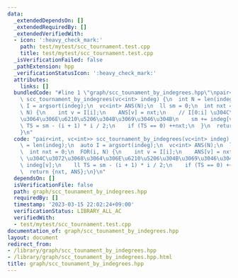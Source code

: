 ```yaml
---
data:
  _extendedDependsOn: []
  _extendedRequiredBy: []
  _extendedVerifiedWith:
  - icon: ':heavy_check_mark:'
    path: test/mytest/scc_tournament.test.cpp
    title: test/mytest/scc_tournament.test.cpp
  _isVerificationFailed: false
  _pathExtension: hpp
  _verificationStatusIcon: ':heavy_check_mark:'
  attributes:
    links: []
  bundledCode: "#line 1 \"graph/scc_tounament_by_indegrees.hpp\"\npair<int, vc<int>>\
    \ scc_tournament_by_indegrees(vc<int> indeg) {\n  int N = len(indeg);\n  auto\
    \ I = argsort(indeg);\n  vc<int> ANS(N);\n  ll sm = 0;\n  int nxt = 0;\n  FOR(i,\
    \ N) {\n    int v = I[i];\n    ANS[v] = nxt;\n    // I[0:i] \u304C\u3072\u3068\
    \u3064\u306E\u6210\u5206\u304B\u3069\u3046\u304B\n    sm += indeg[v];\n    ll\
    \ TS = sm - (i + 1) * i / 2;\n    if (TS == 0) ++nxt;\n  }\n  return {nxt, ANS};\n\
    }\n"
  code: "pair<int, vc<int>> scc_tournament_by_indegrees(vc<int> indeg) {\n  int N\
    \ = len(indeg);\n  auto I = argsort(indeg);\n  vc<int> ANS(N);\n  ll sm = 0;\n\
    \  int nxt = 0;\n  FOR(i, N) {\n    int v = I[i];\n    ANS[v] = nxt;\n    // I[0:i]\
    \ \u304C\u3072\u3068\u3064\u306E\u6210\u5206\u304B\u3069\u3046\u304B\n    sm +=\
    \ indeg[v];\n    ll TS = sm - (i + 1) * i / 2;\n    if (TS == 0) ++nxt;\n  }\n\
    \  return {nxt, ANS};\n}\n"
  dependsOn: []
  isVerificationFile: false
  path: graph/scc_tounament_by_indegrees.hpp
  requiredBy: []
  timestamp: '2023-03-15 22:02:24+09:00'
  verificationStatus: LIBRARY_ALL_AC
  verifiedWith:
  - test/mytest/scc_tournament.test.cpp
documentation_of: graph/scc_tounament_by_indegrees.hpp
layout: document
redirect_from:
- /library/graph/scc_tounament_by_indegrees.hpp
- /library/graph/scc_tounament_by_indegrees.hpp.html
title: graph/scc_tounament_by_indegrees.hpp
---
```

